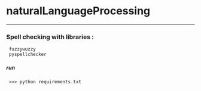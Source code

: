 # naturalLanguageProcessing
<hr>


### Spell checking with libraries :
<code> fuzzywuzzy </code>
<br>
<code> pyspellchecker </code>

##### run 
<code> >>> python requirements.txt </code>
